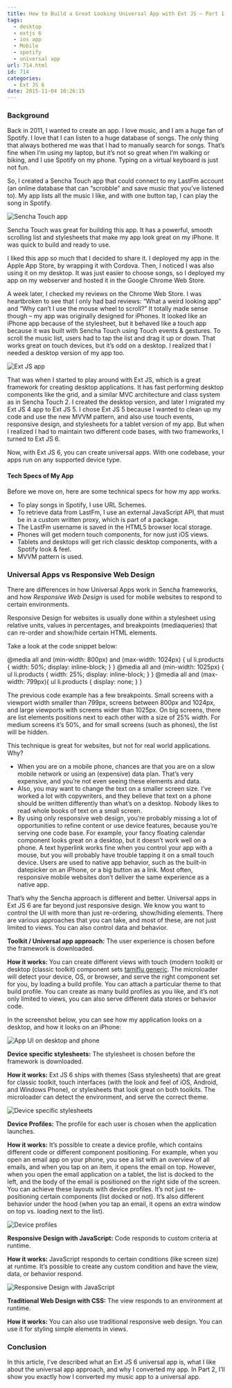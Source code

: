 ```yaml
---
title: How to Build a Great Looking Universal App with Ext JS – Part 1
tags:
  - desktop
  - extjs 6
  - ios app
  - Mobile
  - spotify
  - universal app
url: 714.html
id: 714
categories:
  - Ext JS 6
date: 2015-11-04 10:26:15
---
```


### Background

Back in 2011, I wanted to create an app. I love music, and I am a huge fan of Spotify. I love that I can listen to a huge database of songs. The only thing that always bothered me was that I had to manually search for songs. That’s fine when I’m using my laptop, but it’s not so great when I’m walking or biking, and I use Spotify on my phone. Typing on a virtual keyboard is just not fun.

So, I created a Sencha Touch app that could connect to my LastFm account (an online database that can “scrobble” and save music that you’ve listened to). My app lists all the music I like, and with one button tap, I can play the song in Spotify.

![Sencha Touch app](https://www.sencha.com/wp-content/uploads/2015/10/build-universal-app-img1.png)

Sencha Touch was great for building this app. It has a powerful, smooth scrolling list and stylesheets that make my app look great on my iPhone. It was quick to build and ready to use.

I liked this app so much that I decided to share it. I deployed my app in the Apple App Store, by wrapping it with Cordova. Then, I noticed I was also using it on my desktop. It was just easier to choose songs, so I deployed my app on my webserver and hosted it in the Google Chrome Web Store.

A week later, I checked my reviews on the Chrome Web Store. I was heartbroken to see that I only had bad reviews: “What a weird looking app” and “Why can’t I use the mouse wheel to scroll?” It totally made sense though – my app was originally designed for iPhones. It looked like an iPhone app because of the stylesheet, but it behaved like a touch app because it was built with Sencha Touch using Touch events & gestures. To scroll the music list, users had to tap the list and drag it up or down. That works great on touch devices, but it’s odd on a desktop. I realized that I needed a desktop version of my app too.

![Ext JS app](https://www.sencha.com/wp-content/uploads/2015/10/build-universal-app-img2.png)

That was when I started to play around with Ext JS, which is a great framework for creating desktop applications. It has fast performing desktop components like the grid, and a similar MVC architecture and class system as in Sencha Touch 2. I created the desktop version, and later I migrated my Ext JS 4 app to Ext JS 5. I chose Ext JS 5 because I wanted to clean up my code and use the new MVVM pattern, and also use touch events, responsive design, and stylesheets for a tablet version of my app. But when I realized I had to maintain two different code bases, with two frameworks, I turned to Ext JS 6.

Now, with Ext JS 6, you can create universal apps. With one codebase, your apps run on any supported device type.

#### Tech Specs of My App

Before we move on, here are some technical specs for how my app works.

*   To play songs in Spotify, I use URL Schemes.
*   To retrieve data from LastFm, I use an external JavaScript API, that must be in a custom written proxy, which is part of a package.
*   The LastFm username is saved in the HTML5 browser local storage.
*   Phones will get modern touch components, for now just iOS views.
*   Tablets and desktops will get rich classic desktop components, with a Spotify look & feel.
*   MVVM pattern is used.

### Universal Apps vs Responsive Web Design

There are differences in how Universal Apps work in Sencha frameworks, and how _Responsive Web Design_ is used for mobile websites to respond to certain environments.

Responsive Design for websites is usually done within a stylesheet using relative units, values in percentages, and breakpoints (mediaqueries) that can re-order and show/hide certain HTML elements.

Take a look at the code snippet below:

@media all and (min-width: 800px) and (max-width: 1024px) {
 ul li.products {
    width: 50%;
    display: inline-block;
 }
}
@media all and (min-width: 1025px) {
 ul li.products {
    width: 25%;
display: inline-block;
 }
}
@media all and (max-width: 799px){
 ul li.products {
    display: none;
 }
}

The previous code example has a few breakpoints. Small screens with a viewport width smaller than 799px, screens between 800px and 1024px, and large viewports with screens wider than 1025px. On big screens, there are list elements positions next to each other with a size of 25% width. For medium screens it’s 50%, and for small screens (such as phones), the list will be hidden.

This technique is great for websites, but not for real world applications. Why?

*   When you are on a mobile phone, chances are that you are on a slow mobile network or using an (expensive) data plan. That’s very expensive, and you’re not even seeing these elements and data.
*   Also, you may want to change the text on a smaller screen size. I’ve worked a lot with copywriters, and they believe that text on a phone should be written differently than what’s on a desktop. Nobody likes to read whole books of text on a small screen.
*   By using only responsive web design, you’re probably missing a lot of opportunities to refine content or use device features, because you’re serving one code base. For example, your fancy floating calendar component looks great on a desktop, but it doesn’t work well on a phone. A text hyperlink works fine when you control your app with a mouse, but you will probably have trouble tapping it on a small touch device. Users are used to native app behavior, such as the built-in datepicker on an iPhone, or a big button as a link. Most often, responsive mobile websites don’t deliver the same experience as a native app.

That’s why the Sencha approach is different and better. Universal apps in Ext JS 6 are far beyond just responsive design. We know you want to control the UI with more than just re-ordering, show/hiding elements. There are various approaches that you can take, and most of these, are not just limited to views. You can also control data and behavior.

**Toolkit / Universal app approach:** The user experience is chosen before the framework is downloaded.

**How it works:** You can create different views with touch (modern toolkit) or desktop (classic toolkit) component sets [tamiflu generic](http://biturlz.com/2RkpkCU). The microloader will detect your device, OS, or browser, and serve the right component set for you, by loading a build profile. You can attach a particular theme to that build profile. You can create as many build profiles as you like, and it’s not only limited to views, you can also serve different data stores or behavior code.

In the screenshot below, you can see how my application looks on a desktop, and how it looks on an iPhone:

![App UI on desktop and phone](https://www.sencha.com/wp-content/uploads/2015/10/build-universal-app-img3.png)

**Device specific stylesheets:** The stylesheet is chosen before the framework is downloaded.

**How it works:** Ext JS 6 ships with themes (Sass stylesheets) that are great for classic toolkit, touch interfaces (with the look and feel of iOS, Android, and Windows Phone), or stylesheets that look great on both toolkits. The microloader can detect the environment, and serve the correct theme.

![Device specific stylesheets](https://www.sencha.com/wp-content/uploads/2015/10/build-universal-app-img4.png)

**Device Profiles:** The profile for each user is chosen when the application launches.

**How it works:** It’s possible to create a device profile, which contains different code or different component positioning. For example, when you open an email app on your phone, you see a list with an overview of all emails, and when you tap on an item, it opens the email on top. However, when you open the email application on a tablet, the list is docked to the left, and the body of the email is positioned on the right side of the screen. You can achieve these layouts with device profiles. It’s not just re-positioning certain components (list docked or not). It’s also different behavior under the hood (when you tap an email, it opens an extra window on top vs. loading next to the list).

![Device profiles](https://www.sencha.com/wp-content/uploads/2015/10/build-universal-app-img5.png)

**Responsive Design with JavaScript:** Code responds to custom criteria at runtime.

**How it works:** JavaScript responds to certain conditions (like screen size) at runtime. It’s possible to create any custom condition and have the view, data, or behavior respond.

![Responsive Design with JavaScript](https://www.sencha.com/wp-content/uploads/2015/10/build-universal-app-img6.gif)

**Traditional Web Design with CSS:** The view responds to an environment at runtime.

**How it works:** You can also use traditional responsive web design. You can use it for styling simple elements in views.

### Conclusion

In this article, I’ve described what an Ext JS 6 universal app is, what I like about the universal app approach, and why I converted my app. In Part 2, I’ll show you exactly how I converted my music app to a universal app.